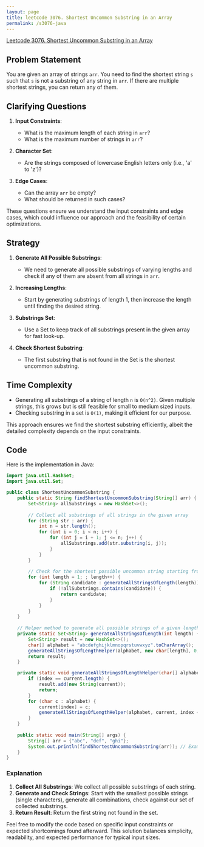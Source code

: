 ```yaml
---
layout: page
title: leetcode 3076. Shortest Uncommon Substring in an Array
permalink: /s3076-java
---
```

[Leetcode 3076. Shortest Uncommon Substring in an Array](https://algoadvance.github.io/algoadvance/l3076)
## Problem Statement

You are given an array of strings `arr`. You need to find the shortest string `s` such that `s` is not a substring of any string in `arr`. If there are multiple shortest strings, you can return any of them.

## Clarifying Questions

1. **Input Constraints**:
   - What is the maximum length of each string in `arr`?
   - What is the maximum number of strings in `arr`?

2. **Character Set**:
   - Are the strings composed of lowercase English letters only (i.e., 'a' to 'z')?

3. **Edge Cases**:
   - Can the array `arr` be empty?
   - What should be returned in such cases?

These questions ensure we understand the input constraints and edge cases, which could influence our approach and the feasibility of certain optimizations.

## Strategy

1. **Generate All Possible Substrings**:
   - We need to generate all possible substrings of varying lengths and check if any of them are absent from all strings in `arr`.

2. **Increasing Lengths**:
   - Start by generating substrings of length 1, then increase the length until finding the desired string.

3. **Substrings Set**:
   - Use a Set to keep track of all substrings present in the given array for fast look-up.

4. **Check Shortest Substring**:
   - The first substring that is not found in the Set is the shortest uncommon substring.

## Time Complexity

- Generating all substrings of a string of length `n` is `O(n^2)`. Given multiple strings, this grows but is still feasible for small to medium sized inputs.
- Checking substring in a set is `O(1)`, making it efficient for our purpose.

This approach ensures we find the shortest substring efficiently, albeit the detailed complexity depends on the input constraints.

## Code

Here is the implementation in Java:

```java
import java.util.HashSet;
import java.util.Set;

public class ShortestUncommonSubstring {
    public static String findShortestUncommonSubstring(String[] arr) {
        Set<String> allSubstrings = new HashSet<>();
        
        // Collect all substrings of all strings in the given array
        for (String str : arr) {
            int n = str.length();
            for (int i = 0; i < n; i++) {
                for (int j = i + 1; j <= n; j++) {
                    allSubstrings.add(str.substring(i, j));
                }
            }
        }
        
        // Check for the shortest possible uncommon string starting from length 1
        for (int length = 1; ; length++) {
            for (String candidate : generateAllStringsOfLength(length)) {
                if (!allSubstrings.contains(candidate)) {
                    return candidate;
                }
            }
        }
    }
    
    // Helper method to generate all possible strings of a given length using 'a' to 'z'
    private static Set<String> generateAllStringsOfLength(int length) {
        Set<String> result = new HashSet<>();
        char[] alphabet = "abcdefghijklmnopqrstuvwxyz".toCharArray();
        generateAllStringsOfLengthHelper(alphabet, new char[length], 0, result);
        return result;
    }

    private static void generateAllStringsOfLengthHelper(char[] alphabet, char[] current, int index, Set<String> result) {
        if (index == current.length) {
            result.add(new String(current));
            return;
        }
        for (char c : alphabet) {
            current[index] = c;
            generateAllStringsOfLengthHelper(alphabet, current, index + 1, result);
        }
    }
    
    public static void main(String[] args) {
        String[] arr = {"abc", "def", "ghi"};
        System.out.println(findShortestUncommonSubstring(arr)); // Example Output: a suitable substring
    }
}
```

### Explanation
1. **Collect All Substrings**: We collect all possible substrings of each string.
2. **Generate and Check Strings**: Start with the smallest possible strings (single characters), generate all combinations, check against our set of collected substrings.
3. **Return Result**: Return the first string not found in the set.

Feel free to modify the code based on specific input constraints or expected shortcomings found afterward. This solution balances simplicity, readability, and expected performance for typical input sizes.